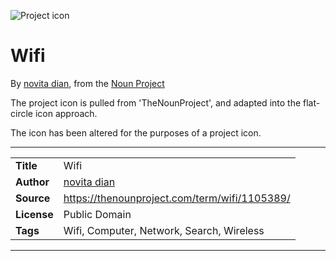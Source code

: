 ![Project icon](../../icon/icon.png)
# Wifi
By [novita dian](https://thenounproject.com/novitaastri2011), from the [Noun Project](https://thenounproject.com/term/wifi/1105389/)

The project icon is pulled from 'TheNounProject', and adapted into the flat-circle icon approach.

The icon has been altered for the purposes of a project icon.

---
|||
|---|---|
|**Title**|Wifi|
|**Author**|[novita dian](https://thenounproject.com/novitaastri2011)|
|**Source**|https://thenounproject.com/term/wifi/1105389/|
|**License**|Public Domain|
|**Tags**|Wifi, Computer, Network, Search, Wireless|

---